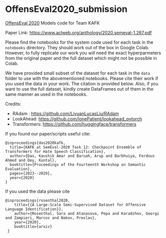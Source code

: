 # OffensEval2020_submission 
[OffensEval 2020](https://sites.google.com/site/offensevalsharedtask/home) Models code for Team KAFK

Paper Link: https://www.aclweb.org/anthology/2020.semeval-1.267.pdf

Please find the notebooks for the system code used for each task  in the `notebooks` directory.
They should work out of the box in Google Colab. However, to fully replicate our work you will need the exact hyperparmeters
from the original paper and the full dataset which might not be possible in Colab. 

We have provided small subset of the dataset for each task in the `data` folder to use with the abovementioned notebooks. Please cite their work if you used the data in your work. The citation is provided below. Also, if you want to use the full dataset, kindly create DataFrames out of them in the same manner as used in the notebooks.


Credits:

- RAdam : https://github.com/LiyuanLucasLiu/RAdam
- LookAhead: https://github.com/lonePatient/lookahead_pytorch
- Transformers: https://github.com/huggingface/transformers


If you found our paper/scripts useful cite:
```
@inproceedings{das2020kafk,
  title={KAFK at SemEval-2020 Task 12: Checkpoint Ensemble of Transformers for Hate Speech Classification},
  author={Das, Kaushik Amar and Baruah, Arup and Barbhuiya, Ferdous Ahmed and Dey, Kuntal},
  booktitle={Proceedings of the Fourteenth Workshop on Semantic Evaluation},
  pages={2023--2029},
  year={2020}
}
```

If you used the data please cite
```
@inproceedings{rosenthal2020,
    title={{A Large-Scale Semi-Supervised Dataset for Offensive Language Identification}},
    author={Rosenthal, Sara and Atanasova, Pepa and Karadzhov, Georgi and Zampieri, Marcos and Nakov, Preslav},
    year={2020},
    booktitle={arxiv}
 }
```
